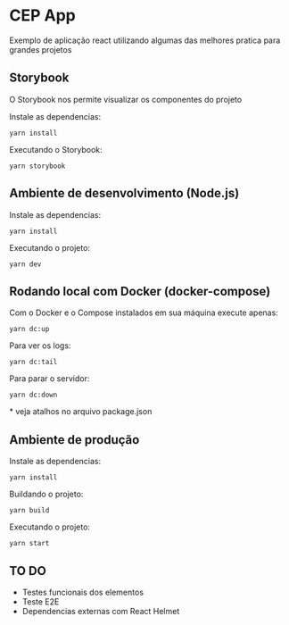 # CEP App

Exemplo de aplicação react utilizando algumas das melhores pratica para grandes projetos

## Storybook
O Storybook nos permite visualizar os componentes do projeto

Instale as dependencias:
```
yarn install
```

Executando o Storybook:
```
yarn storybook
```

## Ambiente de desenvolvimento (Node.js)

Instale as dependencias:
```
yarn install
```

Executando o projeto:
```
yarn dev
```

## Rodando local com Docker (docker-compose)

Com o Docker e o Compose instalados em sua máquina execute apenas:
```
yarn dc:up
```

Para ver os logs:
```
yarn dc:tail
```

Para parar o servidor:
```
yarn dc:down
```

\* veja atalhos no arquivo package.json

## Ambiente de produção

Instale as dependencias:
```
yarn install
```

Buildando o projeto:
```
yarn build
```

Executando o projeto:
```
yarn start
```

## TO DO
- Testes funcionais dos elementos
- Teste E2E
- Dependencias externas com React Helmet
